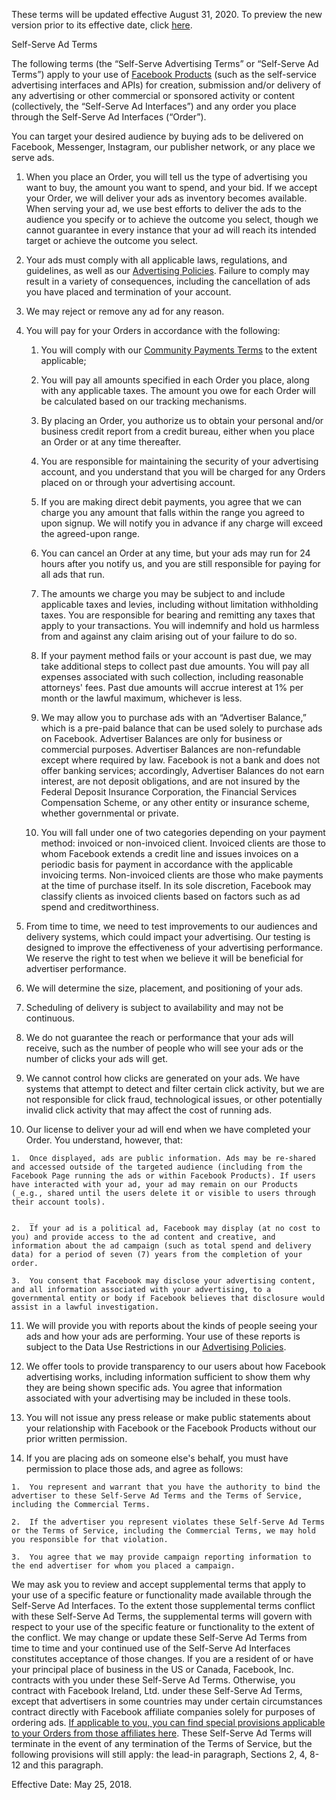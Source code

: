 These terms will be updated effective August 31, 2020. To preview the new version prior to its effective date, click [here](https://www.facebook.com/legal/self_service_ads_terms/update).

  

Self-Serve Ad Terms

The following terms (the “Self-Serve Advertising Terms” or “Self-Serve Ad Terms”) apply to your use of [Facebook Products](https://www.facebook.com/help/1561485474074139?ref=commercial_terms) (such as the self-service advertising interfaces and APIs) for creation, submission and/or delivery of any advertising or other commercial or sponsored activity or content (collectively, the “Self-Serve Ad Interfaces”) and any order you place through the Self-Serve Ad Interfaces (“Order”).

You can target your desired audience by buying ads to be delivered on Facebook, Messenger, Instagram, our publisher network, or any place we serve ads.

1.  When you place an Order, you will tell us the type of advertising you want to buy, the amount you want to spend, and your bid. If we accept your Order, we will deliver your ads as inventory becomes available. When serving your ad, we use best efforts to deliver the ads to the audience you specify or to achieve the outcome you select, though we cannot guarantee in every instance that your ad will reach its intended target or achieve the outcome you select.
    
2.  Your ads must comply with all applicable laws, regulations, and guidelines, as well as our [Advertising Policies](https://www.facebook.com/ad_guidelines.php). Failure to comply may result in a variety of consequences, including the cancellation of ads you have placed and termination of your account.
    
3.  We may reject or remove any ad for any reason.
    
4.  You will pay for your Orders in accordance with the following:
    
    1.  You will comply with our [Community Payments Terms](https://www.facebook.com/payments_terms) to the extent applicable;
        
    2.  You will pay all amounts specified in each Order you place, along with any applicable taxes. The amount you owe for each Order will be calculated based on our tracking mechanisms.
        
    3.  By placing an Order, you authorize us to obtain your personal and/or business credit report from a credit bureau, either when you place an Order or at any time thereafter.
        
    4.  You are responsible for maintaining the security of your advertising account, and you understand that you will be charged for any Orders placed on or through your advertising account.
        
    5.  If you are making direct debit payments, you agree that we can charge you any amount that falls within the range you agreed to upon signup. We will notify you in advance if any charge will exceed the agreed-upon range.
        
    6.  You can cancel an Order at any time, but your ads may run for 24 hours after you notify us, and you are still responsible for paying for all ads that run.
        
    7.  The amounts we charge you may be subject to and include applicable taxes and levies, including without limitation withholding taxes. You are responsible for bearing and remitting any taxes that apply to your transactions. You will indemnify and hold us harmless from and against any claim arising out of your failure to do so.
        
    8.  If your payment method fails or your account is past due, we may take additional steps to collect past due amounts. You will pay all expenses associated with such collection, including reasonable attorneys' fees. Past due amounts will accrue interest at 1% per month or the lawful maximum, whichever is less.
        
    9.  We may allow you to purchase ads with an “Advertiser Balance,” which is a pre-paid balance that can be used solely to purchase ads on Facebook. Advertiser Balances are only for business or commercial purposes. Advertiser Balances are non-refundable except where required by law. Facebook is not a bank and does not offer banking services; accordingly, Advertiser Balances do not earn interest, are not deposit obligations, and are not insured by the Federal Deposit Insurance Corporation, the Financial Services Compensation Scheme, or any other entity or insurance scheme, whether governmental or private.
        
    10.  You will fall under one of two categories depending on your payment method: invoiced or non-invoiced client. Invoiced clients are those to whom Facebook extends a credit line and issues invoices on a periodic basis for payment in accordance with the applicable invoicing terms. Non-invoiced clients are those who make payments at the time of purchase itself. In its sole discretion, Facebook may classify clients as invoiced clients based on factors such as ad spend and creditworthiness.
    
5.  From time to time, we need to test improvements to our audiences and delivery systems, which could impact your advertising. Our testing is designed to improve the effectiveness of your advertising performance. We reserve the right to test when we believe it will be beneficial for advertiser performance.
    
6.  We will determine the size, placement, and positioning of your ads.
    
7.  Scheduling of delivery is subject to availability and may not be continuous.
    
8.  We do not guarantee the reach or performance that your ads will receive, such as the number of people who will see your ads or the number of clicks your ads will get.
    
9.  We cannot control how clicks are generated on your ads. We have systems that attempt to detect and filter certain click activity, but we are not responsible for click fraud, technological issues, or other potentially invalid click activity that may affect the cost of running ads.
    
10.  Our license to deliver your ad will end when we have completed your Order. You understand, however, that:
    
    1.  Once displayed, ads are public information. Ads may be re-shared and accessed outside of the targeted audience (including from the Facebook Page running the ads or within Facebook Products). If users have interacted with your ad, your ad may remain on our Products (_e.g., shared until the users delete it or visible to users through their account tools).
        
        _
    2.  If your ad is a political ad, Facebook may display (at no cost to you) and provide access to the ad content and creative, and information about the ad campaign (such as total spend and delivery data) for a period of seven (7) years from the completion of your order.
        
    3.  You consent that Facebook may disclose your advertising content, and all information associated with your advertising, to a governmental entity or body if Facebook believes that disclosure would assist in a lawful investigation.
    
11.  We will provide you with reports about the kinds of people seeing your ads and how your ads are performing. Your use of these reports is subject to the Data Use Restrictions in our [Advertising Policies](https://www.facebook.com/policies/ads/).
    
12.  We offer tools to provide transparency to our users about how Facebook advertising works, including information sufficient to show them why they are being shown specific ads. You agree that information associated with your advertising may be included in these tools.
    
13.  You will not issue any press release or make public statements about your relationship with Facebook or the Facebook Products without our prior written permission.
    
14.  If you are placing ads on someone else's behalf, you must have permission to place those ads, and agree as follows:
    
    1.  You represent and warrant that you have the authority to bind the advertiser to these Self-Serve Ad Terms and the Terms of Service, including the Commercial Terms.
        
    2.  If the advertiser you represent violates these Self-Serve Ad Terms or the Terms of Service, including the Commercial Terms, we may hold you responsible for that violation.
        
    3.  You agree that we may provide campaign reporting information to the end advertiser for whom you placed a campaign.
    

We may ask you to review and accept supplemental terms that apply to your use of a specific feature or functionality made available through the Self-Serve Ad Interfaces. To the extent those supplemental terms conflict with these Self-Serve Ad Terms, the supplemental terms will govern with respect to your use of the specific feature or functionality to the extent of the conflict. We may change or update these Self-Serve Ad Terms from time to time and your continued use of the Self-Serve Ad Interfaces constitutes acceptance of those changes. If you are a resident of or have your principal place of business in the US or Canada, Facebook, Inc. contracts with you under these Self-Serve Ad Terms. Otherwise, you contract with Facebook Ireland, Ltd. under these Self-Serve Ad Terms, except that advertisers in some countries may under certain circumstances contract directly with Facebook affiliate companies solely for purposes of ordering ads. [If applicable to you, you can find special provisions applicable to your Orders from those affiliates here](https://www.facebook.com/legal/country_specific_ads_terms). These Self-Serve Ad Terms will terminate in the event of any termination of the Terms of Service, but the following provisions will still apply: the lead-in paragraph, Sections 2, 4, 8-12 and this paragraph.

  

Effective Date: May 25, 2018.